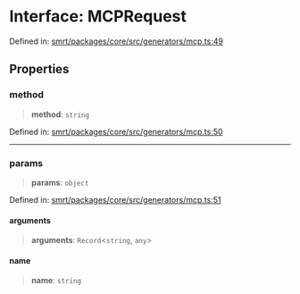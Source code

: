 # Interface: MCPRequest

Defined in: [smrt/packages/core/src/generators/mcp.ts:49](https://github.com/happyvertical/smrt/blob/71a16025d52b026725fd522a392015e67e1d6489/packages/core/src/generators/mcp.ts#L49)

## Properties

### method

> **method**: `string`

Defined in: [smrt/packages/core/src/generators/mcp.ts:50](https://github.com/happyvertical/smrt/blob/71a16025d52b026725fd522a392015e67e1d6489/packages/core/src/generators/mcp.ts#L50)

***

### params

> **params**: `object`

Defined in: [smrt/packages/core/src/generators/mcp.ts:51](https://github.com/happyvertical/smrt/blob/71a16025d52b026725fd522a392015e67e1d6489/packages/core/src/generators/mcp.ts#L51)

#### arguments

> **arguments**: `Record`\<`string`, `any`\>

#### name

> **name**: `string`
